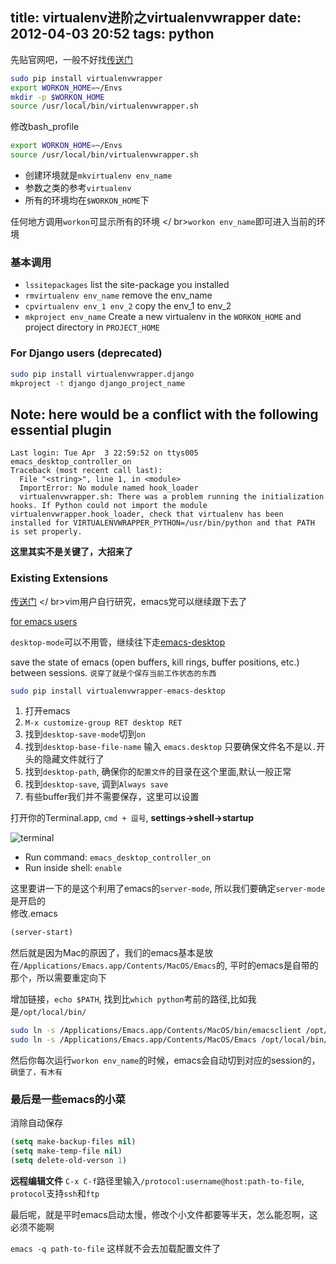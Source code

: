 title: virtualenv进阶之virtualenvwrapper
date: 2012-04-03 20:52
tags: python
---
先贴官网吧，一般不好找[传送门](http://www.doughellmann.com/docs/virtualenvwrapper/)
``` sh
sudo pip install virtualenvwrapper
export WORKON_HOME=~/Envs
mkdir -p $WORKON_HOME
source /usr/local/bin/virtualenvwrapper.sh
```
修改bash_profile
``` sh
export WORKON_HOME=~/Envs
source /usr/local/bin/virtualenvwrapper.sh
```
- 创建环境就是`mkvirtualenv env_name`
- 参数之类的参考`virtualenv`
- 所有的环境均在`$WORKON_HOME`下

任何地方调用`workon`可显示所有的环境
</ br>`workon env_name`即可进入当前的环境

### 基本调用
- `lssitepackages`   list the site-package you installed
- `rmvirtualenv env_name` remove the env_name
- `cpvirtualenv env_1 env_2` copy the env_1 to env_2
- `mkproject env_name` Create a new virtualenv in the `WORKON_HOME` and project directory in `PROJECT_HOME`

### For Django users (deprecated)
``` sh
sudo pip install virtualenvwrapper.django
mkproject -t django django_project_name
```
## Note: here would be a conflict with the following essential plugin
```
Last login: Tue Apr  3 22:59:52 on ttys005
emacs_desktop_controller_on
Traceback (most recent call last):
  File "<string>", line 1, in <module>
  ImportError: No module named hook_loader
  virtualenvwrapper.sh: There was a problem running the initialization hooks. If Python could not import the module virtualenvwrapper.hook_loader, check that virtualenv has been installed for VIRTUALENVWRAPPER_PYTHON=/usr/bin/python and that PATH is set properly.
```

**这里其实不是关键了，大招来了**
### Existing Extensions
[传送门](http://www.doughellmann.com/docs/virtualenvwrapper/extensions.html)
</ br>vim用户自行研究，emacs党可以继续跟下去了

[for emacs users](http://www.doughellmann.com/docs/virtualenvwrapper/extensions.html#emacs-desktop)


`desktop-mode`可以不用管，继续往下走[emacs-desktop](http://www.doughellmann.com/projects/virtualenvwrapper-emacs-desktop/)

save the state of emacs (open buffers, kill rings, buffer positions, etc.) between sessions. `说穿了就是个保存当前工作状态的东西`
``` sh
sudo pip install virtualenvwrapper-emacs-desktop
```

1. 打开emacs
2. `M-x customize-group RET desktop RET`
3. 找到`desktop-save-mode`切到`on`
4. 找到`desktop-base-file-name` 输入 `emacs.desktop` 只要确保文件名不是以`.`开头的隐藏文件就行了
5. 找到`desktop-path`, 确保你的`配置文件`的目录在这个里面,默认一般正常
6. 找到`desktop-save`, 调到`Always save`
7. 有些buffer我们并不需要保存，这里可以设置

打开你的Terminal.app, `cmd + 逗号`, **settings->shell->startup**

![terminal](http://i1192.photobucket.com/albums/aa325/kongpo0412/ScreenShot2012-04-03at104845PM.png)

- Run command: `emacs_desktop_controller_on`
- Run inside shell: `enable`

这里要讲一下的是这个利用了emacs的`server-mode`, 所以我们要确定`server-mode`是开启的
<br />修改.emacs
``` cl
(server-start)
```
然后就是因为Mac的原因了，我们的emacs基本是放在`/Applications/Emacs.app/Contents/MacOS/Emacs`的, 平时的emacs是自带的那个，所以需要重定向下

增加链接，`echo $PATH`, 找到比`which python`考前的路径,比如我是`/opt/local/bin/`
``` sh
sudo ln -s /Applications/Emacs.app/Contents/MacOS/bin/emacsclient /opt/local/bin/emacsclient
sudo ln -s /Applications/Emacs.app/Contents/MacOS/Emacs /opt/local/bin/emacs
```
然后你每次运行`workon env_name`的时候，emacs会自动切到对应的session的，`碉堡了，有木有`

### 最后是一些emacs的小菜
消除自动保存
``` cl
(setq make-backup-files nil)
(setq make-temp-file nil)
(setq delete-old-verson 1)
```
**远程编辑文件**
`C-x C-f`路径里输入`/protocol:username@host:path-to-file`, `protocol`支持`ssh`和`ftp`

最后呢，就是平时emacs启动太慢，修改个小文件都要等半天，怎么能忍啊，这必须不能啊

`emacs -q path-to-file` 这样就不会去加载配置文件了
